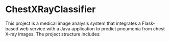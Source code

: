 # ChestXRayClassifier
This project is a medical image analysis system that integrates a Flask-based web service with a Java application to predict pneumonia from chest X-ray images. The project structure includes:
